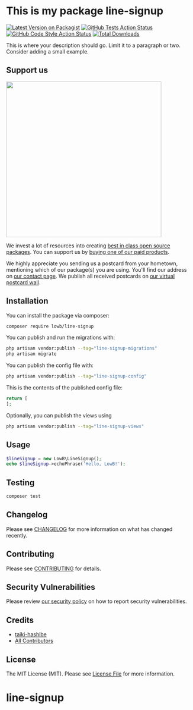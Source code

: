 # This is my package line-signup

[![Latest Version on Packagist](https://img.shields.io/packagist/v/lowb/line-signup.svg?style=flat-square)](https://packagist.org/packages/lowb/line-signup)
[![GitHub Tests Action Status](https://img.shields.io/github/actions/workflow/status/lowb/line-signup/run-tests.yml?branch=main&label=tests&style=flat-square)](https://github.com/lowb/line-signup/actions?query=workflow%3Arun-tests+branch%3Amain)
[![GitHub Code Style Action Status](https://img.shields.io/github/actions/workflow/status/lowb/line-signup/fix-php-code-style-issues.yml?branch=main&label=code%20style&style=flat-square)](https://github.com/lowb/line-signup/actions?query=workflow%3A"Fix+PHP+code+style+issues"+branch%3Amain)
[![Total Downloads](https://img.shields.io/packagist/dt/lowb/line-signup.svg?style=flat-square)](https://packagist.org/packages/lowb/line-signup)

This is where your description should go. Limit it to a paragraph or two. Consider adding a small example.

## Support us

[<img src="https://github-ads.s3.eu-central-1.amazonaws.com/line-signup.jpg?t=1" width="419px" />](https://spatie.be/github-ad-click/line-signup)

We invest a lot of resources into creating [best in class open source packages](https://spatie.be/open-source). You can support us by [buying one of our paid products](https://spatie.be/open-source/support-us).

We highly appreciate you sending us a postcard from your hometown, mentioning which of our package(s) you are using. You'll find our address on [our contact page](https://spatie.be/about-us). We publish all received postcards on [our virtual postcard wall](https://spatie.be/open-source/postcards).

## Installation

You can install the package via composer:

```bash
composer require lowb/line-signup
```

You can publish and run the migrations with:

```bash
php artisan vendor:publish --tag="line-signup-migrations"
php artisan migrate
```

You can publish the config file with:

```bash
php artisan vendor:publish --tag="line-signup-config"
```

This is the contents of the published config file:

```php
return [
];
```

Optionally, you can publish the views using

```bash
php artisan vendor:publish --tag="line-signup-views"
```

## Usage

```php
$lineSignup = new LowB\LineSignup();
echo $lineSignup->echoPhrase('Hello, LowB!');
```

## Testing

```bash
composer test
```

## Changelog

Please see [CHANGELOG](CHANGELOG.md) for more information on what has changed recently.

## Contributing

Please see [CONTRIBUTING](CONTRIBUTING.md) for details.

## Security Vulnerabilities

Please review [our security policy](../../security/policy) on how to report security vulnerabilities.

## Credits

- [taiki-hashibe](https://github.com/taiki-hashibe)
- [All Contributors](../../contributors)

## License

The MIT License (MIT). Please see [License File](LICENSE.md) for more information.
# line-signup
